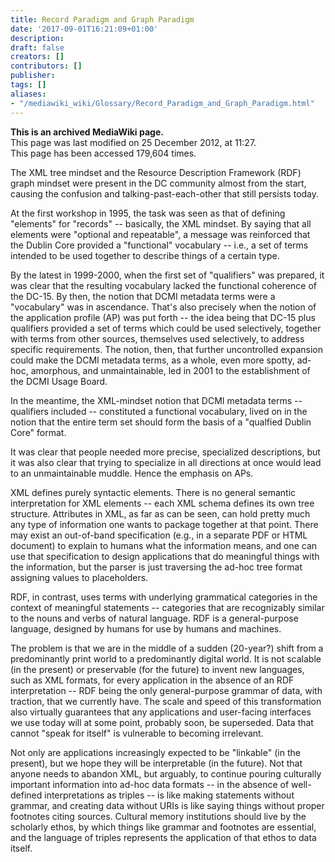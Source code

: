 ```yaml
---
title: Record Paradigm and Graph Paradigm
date: '2017-09-01T16:21:09+01:00'
description: 
draft: false
creators: []
contributors: []
publisher: 
tags: []
aliases:
- "/mediawiki_wiki/Glossary/Record_Paradigm_and_Graph_Paradigm.html"
---
```


 **This is an archived MediaWiki page.**  
This page was last modified on 25 December 2012, at 11:27.  
This page has been accessed 179,604 times.

The XML tree mindset and the Resource Description Framework (RDF) graph mindset were present in the DC community almost from the start, causing the confusion and talking-past-each-other that still persists today.

At the first workshop in 1995, the task was seen as that of defining "elements" for "records" -- basically, the XML mindset. By saying that all elements were "optional and repeatable", a message was reinforced that the Dublin Core provided a "functional" vocabulary -- i.e., a set of terms intended to be used together to describe things of a certain type.

By the latest in 1999-2000, when the first set of "qualifiers" was prepared, it was clear that the resulting vocabulary lacked the functional coherence of the DC-15. By then, the notion that DCMI metadata terms were a "vocabulary" was in ascendance. That's also precisely when the notion of the application profile (AP) was put forth -- the idea being that DC-15 plus qualifiers provided a set of terms which could be used selectively, together with terms from other sources, themselves used selectively, to address specific requirements. The notion, then, that further uncontrolled expansion could make the DCMI metadata terms, as a whole, even more spotty, ad-hoc, amorphous, and unmaintainable, led in 2001 to the establishment of the DCMI Usage Board.

In the meantime, the XML-mindset notion that DCMI metadata terms -- qualifiers included -- constituted a functional vocabulary, lived on in the notion that the entire term set should form the basis of a "qualfied Dublin Core" format.

It was clear that people needed more precise, specialized descriptions, but it was also clear that trying to specialize in all directions at once would lead to an unmaintainable muddle. Hence the emphasis on APs.

XML defines purely syntactic elements. There is no general semantic interpretation for XML elements -- each XML schema defines its own tree structure. Attributes in XML, as far as can be seen, can hold pretty much any type of information one wants to package together at that point. There may exist an out-of-band specification (e.g., in a separate PDF or HTML document) to explain to humans what the information means, and one can use that specification to design applications that do meaningful things with the information, but the parser is just traversing the ad-hoc tree format assigning values to placeholders.

RDF, in contrast, uses terms with underlying grammatical categories in the context of meaningful statements -- categories that are recognizably similar to the nouns and verbs of natural language. RDF is a general-purpose language, designed by humans for use by humans and machines.

The problem is that we are in the middle of a sudden (20-year?) shift from a predominantly print world to a predominantly digital world. It is not scalable (in the present) or preservable (for the future) to invent new languages, such as XML formats, for every application in the absence of an RDF interpretation -- RDF being the only general-purpose grammar of data, with traction, that we currently have. The scale and speed of this transformation also virtually guarantees that any applications and user-facing interfaces we use today will at some point, probably soon, be superseded. Data that cannot "speak for itself" is vulnerable to becoming irrelevant.

Not only are applications increasingly expected to be "linkable" (in the present), but we hope they will be interpretable (in the future). Not that anyone needs to abandon XML, but arguably, to continue pouring culturally important information into ad-hoc data formats -- in the absence of well-defined interpretations as triples -- is like making statements without grammar, and creating data without URIs is like saying things without proper footnotes citing sources. Cultural memory institutions should live by the scholarly ethos, by which things like grammar and footnotes are essential, and the language of triples represents the application of that ethos to data itself.

